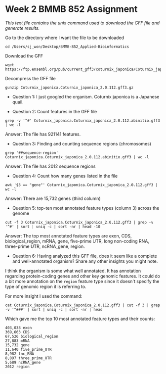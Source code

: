 # Week 2 BMMB 852 Assignment
*This text file contains the unix command used to download the GFF file and generate results.*

Go to the directory where I want the file to be downloaded

```
cd /Users/sj_won/Desktop/BMMB-852_Applied-Bioinformatics
```
Download the GFF 
```
wget https://ftp.ensembl.org/pub/current_gff3/coturnix_japonica/Coturnix_japonica.Coturnix_japonica_2.0.112.gff3.gz
```
Decompress the GFF file
```
gunzip Coturnix_japonica.Coturnix_japonica_2.0.112.gff3.gz
```
* Question 1:
I just googled the organism. Coturnix japonica is a Japanese quail.

* Question 2: Count features in the GFF file
```
grep -v '^#' Coturnix_japonica.Coturnix_japonica_2.0.112.abinitio.gff3 | wc -l
```
Answer: The file has 921141 features.

* Question 3: Finding and counting sequence regions (chromosomes)
```
grep '##sequence-region' Coturnix_japonica.Coturnix_japonica_2.0.112.abinitio.gff3 | wc -l
```
Answer: The file has 2012 sequence regions

* Question 4: Count how many genes listed in the file 
```
awk '$3 == "gene"' Coturnix_japonica.Coturnix_japonica_2.0.112.gff3 | wc -l
```
Answer: There are 15,732 genes (third column)

* Question 5: top-ten most annotated feature types (column 3) across the genome
```
cut -f 3 Coturnix_japonica.Coturnix_japonica_2.0.112.gff3 | grep -v '^#' | sort | uniq -c | sort -nr | head -10
```
Answer: The top most annotated feature types are exon, CDS, biological_region, mRNA, gene, five-prime UTR, long non-coding RNA, three-prime UTR, ncRNA_gene, region. 

* Question 6: Having analyzed this GFF file, does it seem like a complete and well-annotated organism? Share any other insights you might note.

I think the organism is some what well annotated. It has annotation regarding protein-coding genes and other key genomic features. It could do a bit more annotation on the `region` feature type since it doesn't specify the type of genomic region it is referring to.

For more insight I used the command:

```
cat Coturnix_japonica.Coturnix_japonica_2.0.112.gff3 | cut -f 3 | grep -v '^###' | sort | uniq -c | sort -nr | head
```

Which gave me the top 10 most annotated feature types and their counts:
```
403,038 exon
369,663 CDS
67,526 biological_region
27,883 mRNA
15,732 gene
11,640 five_prime_UTR
8,982 lnc_RNA
8,097 three_prime_UTR
5,689 ncRNA_gene
2012 region
```
